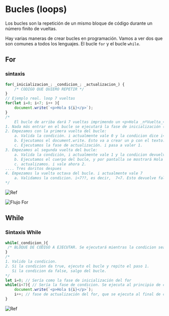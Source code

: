 # Bucles (loops)

Los bucles son la repetición de un mismo bloque de código durante un número finito de vueltas.

Hay varias maneras de crear bucles en programación. Vamos a ver dos que son comunes a todos los lenguajes. El bucle `for` y el bucle `while`.

## For

### sintaxis

```js
for(_inicializacion_; _condicion_; _actualizacion_) {
    /* CODIGO QUE QUIERO REPETIR */
}
// Ejemplo real. loop 7 vueltas
for(let i=0; i<7; i++ ){
    document.write(`<p>Hola ${i}</p>`);
}
/*
    El bucle de arriba dará 7 vueltas imprimendo un <p>Hola _nºVuelta_</p>
1. Nada más entrar en el bucle se ejecutará la fase de inicialización (let i=0). En esta fase, en este caso, estamos declarando una variable i e inicializandola a 0.
2. Empezamos con la primera vuelta del bucle:
    a. Valida la condición. i actualmente vale 0 y la condicion dice i<7?. Esa pregunta actualmente devuelve true y por tanto como devuelve true podemos ejecutar el código del cuerpo del bucle
    b. Ejecutamos el document.write. Esto va a crear un p con el texto: Hola 0.
    c. Ejecutamos la fase de actualización. i pasa a valer 1.
3. Empezamos al segunda vuelta del bucle:
    a. Valida la condición, i actualmente vale 1 y la condicion devuelve true
    b. Ejecutamos el cuerpo del bucle, y por pantalla se mostrará Hola 1
    c. actualizamos. i vale ahora 2.
.... Tres doritos despues
4. Empezamos la vuelta octava del bucle. i actualmente vale 7
    a. Validamos la condicion. i<7??, es decir,  7<7. Esto devuelve false, y por tanto salimos del bucle
*/
```

![Ref](https://www.bookofnetwork.com/images/javascript-images/JS_For-loop-syntax_20Sep16_1239.png)

![Flujo For](https://media.geeksforgeeks.org/wp-content/uploads/20191108131134/For-Loop.jpg)

## While

### Sintaxis While

```js
while(_condicion_){
 /* BLOQUE DE CODIGO A EJECUTAR. Se ejecutará mientras la condicion sea true*/
}
/*
1. Valido la condicion.
2. Si la condicion da true, ejecuto el bucle y repito el paso 1. 
   Si la condicion da false, salgo del bucle.
*/
let i=0; // Sería como la fase de inicialización del for
while(i<7){ // Sería la fase de condicion. Se ejecuta al principio de cada vuelta
    document.write(`<p>Hola ${i}</p>`);
    i++; // fase de actualización del for, que se ejecuta al final de cada vuelta
}
```

![Ref](https://www.bookofnetwork.com/images/javascript-images/JS_while-syntx_24Feb17_1743.png)